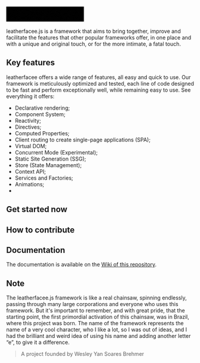 ![Leahterfacee.js](https://raw.githubusercontent.com/simplyYan/leatherfacee.js/main/repo%20config/leatherfacee%20headerlogo.gif)

leatherfacee.js is a framework that aims to bring together, improve and facilitate the features that other popular frameworks offer, in one place and with a unique and original touch, or for the more intimate, a fatal touch.

## Key features
leatherfacee offers a wide range of features, all easy and quick to use. Our framework is meticulously optimized and tested, each line of code designed to be fast and perform exceptionally well, while remaining easy to use. See everything it offers:
- Declarative rendering;
- Component System;
- Reactivity;
- Directives;
- Computed Properties;
- Client routing to create single-page applications (SPA);
- Virtual DOM;
- Concurrent Mode (Experimental);
- Static Site Generation (SSG);
- Store (State Management);
- Context API;
- Services and Factories;
- Animations;
- 
## Get started now

## How to contribute

## Documentation
The documentation is available on the [Wiki of this repository](https://github.com/simplyYan/leatherfacee.js/wiki/Docs).

## Note
The leatherfacee.js framework is like a real chainsaw, spinning endlessly, passing through many large corporations and everyone who uses this framework. But it's important to remember, and with great pride, that the starting point, the first primordial activation of this chainsaw, was in Brazil, where this project was born. The name of the framework represents the name of a very cool character, who I like a lot, so I was out of ideas, and I had the brilliant and weird idea of using his name and adding another letter “e”, to give it a difference.

> A project founded by Wesley Yan Soares Brehmer
